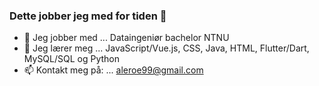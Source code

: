 ### Dette jobber jeg med for tiden 👋

- 🔭 Jeg jobber med ... Dataingeniør bachelor NTNU
- 🌱 Jeg lærer meg ... JavaScript/Vue.js, CSS, Java, HTML, Flutter/Dart, MySQL/SQL og Python 
- 📫 Kontakt meg på: ... aleroe99@gmail.com
